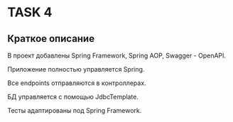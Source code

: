 # TASK 4

## Краткое описание
В проект добавлены Spring Framework, Spring AOP, Swagger - OpenAPI.

Приложение полностью управляется Spring.

Все endpoints отправляются в контроллерах.

БД управляется с помощью JdbcTemplate.

Тесты адаптированы под Spring Framework.